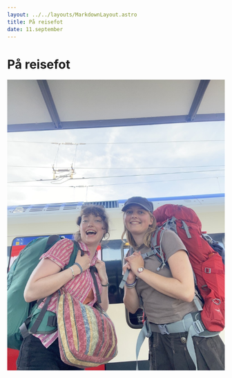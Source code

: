 ```yaml
---
layout: ../../layouts/MarkdownLayout.astro
title: På reisefot
date: 11.september
---
```


# På reisefot

![reise](../../../public/images/backpack.jpeg)

